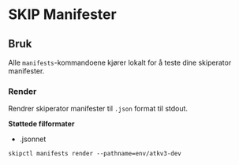 # SKIP Manifester

## Bruk

Alle `manifests`-kommandoene kjører lokalt for å teste dine skiperator manifester.

### Render

Rendrer skiperator manifester til `.json` format til stdout.

**Støttede filformater**
- .jsonnet


```shell
skipctl manifests render --pathname=env/atkv3-dev
```
